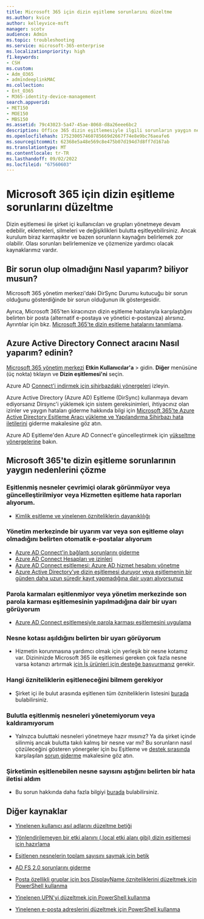 ```yaml
---
title: Microsoft 365 için dizin eşitleme sorunlarını düzeltme
ms.author: kvice
author: kelleyvice-msft
manager: scotv
audience: Admin
ms.topic: troubleshooting
ms.service: microsoft-365-enterprise
ms.localizationpriority: high
f1.keywords:
- CSH
ms.custom:
- Adm_O365
- admindeeplinkMAC
ms.collection:
- Ent_O365
- M365-identity-device-management
search.appverid:
- MET150
- MOE150
- MBS150
ms.assetid: 79c43023-5a47-45ae-8068-d8a26eee6bc2
description: Office 365 dizin eşitlemesiyle ilgili sorunların yaygın nedenlerini açıklar ve bunları gidermeye ve çözmeye yardımcı olacak birkaç yöntem sağlar.
ms.openlocfilehash: 175230057460785669d2667f74e8e9bc76aeafe6
ms.sourcegitcommit: 62368e5a48e569c8e475b07d194d7d8ff7d167ab
ms.translationtype: MT
ms.contentlocale: tr-TR
ms.lasthandoff: 09/02/2022
ms.locfileid: "67560603"
---
```

# <a name="fixing-problems-with-directory-synchronization-for-microsoft-365"></a>Microsoft 365 için dizin eşitleme sorunlarını düzeltme

Dizin eşitlemesi ile şirket içi kullanıcıları ve grupları yönetmeye devam edebilir, eklemeleri, silmeleri ve değişiklikleri bulutta eşitleyebilirsiniz. Ancak kurulum biraz karmaşıktır ve bazen sorunların kaynağını belirlemek zor olabilir. Olası sorunları belirlemenize ve çözmenize yardımcı olacak kaynaklarımız vardır.
  
## <a name="how-do-i-know-if-something-is-wrong"></a>Bir sorun olup olmadığını Nasıl yaparım? biliyor musun?

Microsoft 365 yönetim merkezi'daki DirSync Durumu kutucuğu bir sorun olduğunu gösterdiğinde bir sorun olduğunun ilk göstergesidir.
  
Ayrıca, Microsoft 365'ten kiracınızın dizin eşitleme hatalarıyla karşılaştığını belirten bir posta (alternatif e-postaya ve yönetici e-postanıza) alırsınız. Ayrıntılar için bkz. [Microsoft 365'te dizin eşitleme hatalarını tanımlama](identify-directory-synchronization-errors.md).
  
## <a name="how-do-i-get-azure-active-directory-connect-tool"></a>Azure Active Directory Connect aracını Nasıl yaparım? edinin?

[Microsoft 365 yönetim merkezi](https://admin.microsoft.com) **Etkin Kullanıcılar'a** \> gidin.<a href="https://go.microsoft.com/fwlink/p/?linkid=834822" target="_blank"></a> **Diğer** menüsüne (üç nokta) tıklayın ve **Dizin eşitlemesi'ni** seçin. 
  
Azure AD [Connect'i indirmek için sihirbazdaki yönergeleri](set-up-directory-synchronization.md) izleyin. 
  
Azure Active Directory (Azure AD) Eşitleme (DirSync) kullanmaya devam ediyorsanız Dirsync'i yüklemek için sistem gereksinimleri, ihtiyacınız olan izinler ve yaygın hataları giderme hakkında bilgi için [Microsoft 365'te Azure Active Directory Eşitleme Aracı yükleme ve Yapılandırma Sihirbazı hata iletilerini](/troubleshoot/azure/active-directory/installation-configuration-wizard-errors) giderme makalesine göz atın. 
  
Azure AD Eşitleme'den Azure AD Connect'e güncelleştirmek için [yükseltme yönergelerine](/azure/active-directory/hybrid/how-to-dirsync-upgrade-get-started) bakın.
  
## <a name="resolving-common-causes-of-problems-with-directory-synchronization-in-microsoft-365"></a>Microsoft 365'te dizin eşitleme sorunlarının yaygın nedenlerini çözme

### <a name="synchronized-objects-arent-appearing-or-updating-online-or-im-getting-synchronization-error-reports-from-the-service"></a>Eşitlenmiş nesneler çevrimiçi olarak görünmüyor veya güncelleştirilmiyor veya Hizmetten eşitleme hata raporları alıyorum.

- [Kimlik eşitleme ve yinelenen özniteliklerin dayanıklılığı](/azure/active-directory/hybrid/how-to-connect-syncservice-duplicate-attribute-resiliency)

### <a name="i-have-an-alert-in-the-admin-center-or-am-receiving-automated-emails-that-there-hasnt-been-a-recent-synchronization-event"></a>Yönetim merkezinde bir uyarım var veya son eşitleme olayı olmadığını belirten otomatik e-postalar alıyorum
- [Azure AD Connect'in bağlantı sorunlarını giderme](/azure/active-directory/hybrid/tshoot-connect-connectivity)
- [Azure AD Connect Hesapları ve izinleri](/azure/active-directory/hybrid/reference-connect-accounts-permissions)
- [Azure AD Connect eşitlemesi: Azure AD hizmet hesabını yönetme](/azure/active-directory/hybrid/how-to-connect-azureadaccount)
- [Azure Active Directory’ye dizin eşitlemesi duruyor veya eşitlemenin bir günden daha uzun süredir kayıt yapmadığına dair uyarı alıyorsunuz](https://support.microsoft.com/help/2882421/directory-synchronization-to-azure-active-directory-stops-or-you-re-warned-that-sync-hasn-t-registered-in-more-than-a-day)

### <a name="password-hashes-arent-synchronizing-or-im-seeing-an-alert-in-the-admin-center-that-there-hasnt-been-a-recent-password-hash-synchronization"></a>Parola karmaları eşitlenmiyor veya yönetim merkezinde son parola karması eşitlemesinin yapılmadığına dair bir uyarı görüyorum
- [Azure AD Connect eşitlemesiyle parola karması eşitlemesini uygulama](/azure/active-directory/hybrid/how-to-connect-password-hash-synchronization)

### <a name="im-seeing-an-alert-that-object-quota-exceeded"></a>Nesne kotası aşıldığını belirten bir uyarı görüyorum
- Hizmetin korunmasına yardımcı olmak için yerleşik bir nesne kotamız var. Dizininizde Microsoft 365 ile eşitlemesi gereken çok fazla nesne varsa kotanızı artırmak [için İş ürünleri için desteğe başvurmanız](https://support.office.com/article/32a17ca7-6fa0-4870-8a8d-e25ba4ccfd4b) gerekir.

### <a name="i-need-to-know-which-attributes-are-synchronized"></a>Hangi özniteliklerin eşitleneceğini bilmem gerekiyor
- Şirket içi ile bulut arasında eşitlenen tüm özniteliklerin listesini [burada](https://go.microsoft.com/fwlink/p/?LinkId=396719) bulabilirsiniz.

### <a name="i-cant-manage-or-remove-objects-that-were-synchronized-to-the-cloud"></a>Bulutla eşitlenmiş nesneleri yönetemiyorum veya kaldıramıyorum
- Yalnızca buluttaki nesneleri yönetmeye hazır mısınız? Ya da şirket içinde silinmiş ancak bulutta takılı kalmış bir nesne var mı? Bu sorunların nasıl çözüleceğini gösteren yönergeler için bu Eşitleme ve [destek sırasında](/troubleshoot/azure/active-directory/cannot-manage-objects) karşılaşılan [sorun giderme](/azure/active-directory/hybrid/tshoot-connect-sync-errors) makalesine göz atın.

### <a name="i-got-an-error-message-that-my-company-has-exceeded-the-number-of-objects-that-can-be-synchronized"></a>Şirketimin eşitlenebilen nesne sayısını aştığını belirten bir hata iletisi aldım
- Bu sorun hakkında daha fazla bilgiyi [burada](/troubleshoot/azure/active-directory/exceed-number-objects-synced) bulabilirsiniz.
   
## <a name="other-resources"></a>Diğer kaynaklar

- [Yinelenen kullanıcı asıl adlarını düzeltme betiği](/samples/browse/?redirectedfrom=TechNet-Gallery)
    
- [Yönlendirilemeyen bir etki alanını (.local etki alanı gibi) dizin eşitlemesi için hazırlama](prepare-a-non-routable-domain-for-directory-synchronization.md)
    
- [Eşitlenen nesnelerin toplam sayısını saymak için betik](/samples/browse/?redirectedfrom=TechNet-Gallery)
    
- [AD FS 2.0 sorunlarını giderme](https://go.microsoft.com/fwlink/p/?LinkId=396727)
    
- [Posta özellikli gruplar için boş DisplayName özniteliklerini düzeltmek için PowerShell kullanma](https://go.microsoft.com/fwlink/p/?LinkId=396728)
    
- [Yinelenen UPN'yi düzeltmek için PowerShell kullanma](https://go.microsoft.com/fwlink/p/?LinkId=396730)
    
- [Yinelenen e-posta adreslerini düzeltmek için PowerShell kullanma](https://go.microsoft.com/fwlink/p/?LinkId=396731)
